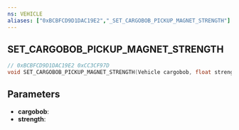 ```yaml
---
ns: VEHICLE
aliases: ["0xBCBFCD9D1DAC19E2","_SET_CARGOBOB_PICKUP_MAGNET_STRENGTH"]
---
```

## SET_CARGOBOB_PICKUP_MAGNET_STRENGTH

```c
// 0xBCBFCD9D1DAC19E2 0xCC3CF97D
void SET_CARGOBOB_PICKUP_MAGNET_STRENGTH(Vehicle cargobob, float strength);
```


## Parameters
* **cargobob**: 
* **strength**: 

